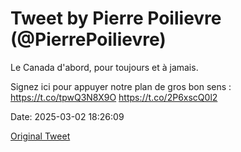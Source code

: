 # Tweet by Pierre Poilievre (@PierrePoilievre)

Le Canada d'abord, pour toujours et à jamais. 

Signez ici pour appuyer notre plan de gros bon sens : https://t.co/tpwQ3N8X9O https://t.co/2P6xscQ0l2

Date: 2025-03-02 18:26:09

[Original Tweet](https://x.com/PierrePoilievre/status/1896265786580484579)
